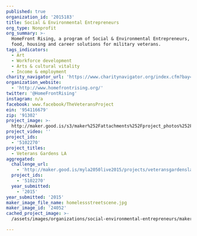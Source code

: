 ```yaml
---
published: true
organization_id: '2015183'
title: Social & Environmental Entrepreneurs
org_type: Nonprofit
org_summary: >-
  HomeFront Rising, a program of Social & Environmental Entrepreneurs, develops
  food, housing and career solutions for military veterans.
tags_indicators:
  - Art
  - Workforce development
  - Arts & cultural vitality
  - Income & employment
charity_navigator_url: 'https://www.charitynavigator.org/index.cfm?bay=search.profile&ein=954116679'
organization_website:
  - 'http://www.homefrontrising.org/'
twitter: '@HomeFrontRising'
instagram: n/a
facebook: www.facebook/TheVeteransProject
ein: '954116679'
zip: '91302'
project_image: >-
  http://maker.good.is/s3/maker%252Fattachments%252Fproject_photos%252Fimages%252F24052%252Fdisplay%252Fhomelessstreetscene.jpg=c570x385
project_video: ''
project_ids:
  - '5102270'
project_titles:
  - Veterans Gardens LA
aggregated:
  challenge_url:
    - 'http://maker.good.is/myla2050live2015/projects/veteransgardensla.html'
  project_ids:
    - '5102270'
  year_submitted:
    - '2015'
year_submitted: '2015'
maker_image_file_name: homelessstreetscene.jpg
maker_image_id: '24052'
cached_project_image: >-
  /assets/images/organizations/social-environmental-entrepreneurs/maker.good.is/s3/maker%252Fattachments%252Fproject_photos%252Fimages%252F24052%252Fdisplay%252Fhomelessstreetscene.jpg=c570x385.jpg

---
```

